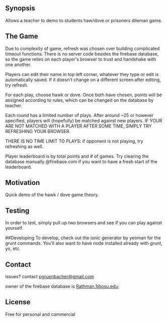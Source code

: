 ## Synopsis

Allows a teacher to demo to students haw/dove or prisoners dileman game. 

## The Game

Due to complexity of game, refresh was chosen over building complicated timeout functions. There is no server code besides the firebase database, so the game relies on each player's browser to trust and handshake with one another. 

Players can edit their name in top left corner, whatever they type or edit is automatically saved. If it doesn't change on a different screen after editing, try refresh. 

For each play, choose hawk or dove. Once both have chosen, points will be assigned according to rules, which can be changed on the database by teacher.

Each round has a limited number of plays. After around ~25 or however specified, players will (hopefully) be matched against new players. IF YOUR ARE NOT MATCHED WITH A PLAYER AFTER SOME TIME, SIMPLY TRY REFRESHING YOUR BROWSER.

THERE IS NO TIME LIMIT TO PLAYS: if opponent is not playing, try refreshing as well. 

Player leaderboard is by total points and # of games. Try clearing the database manually @firebase.com if you want to have a fresh start of the leaderboard. 

## Motivation

Quick demo of the hawk / dove game theory.

## Testing

In order to test, simply pull up two browsers and see if you can play against yourself.

##Developing
To develop, check out the ionic generator by yeoman for the grunt commands. You'll also want to have node installed already with grunt, yo, etc.

## Contact

issues? contact pgruenbacher@gmail.com

owner of the firebase database is Rathman.1@osu.edu; 

## License

Free for personal and commercial